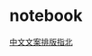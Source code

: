 # notebook

[中文文案排版指北](https://github.com/sparanoid/chinese-copywriting-guidelines/blob/master/README.zh-CN.md)